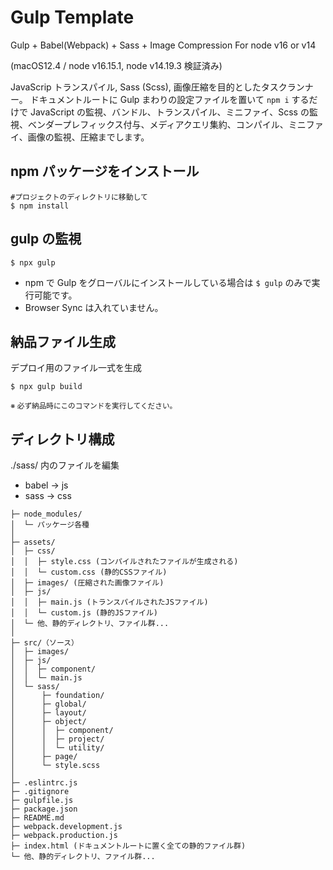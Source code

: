 # Gulp Template

Gulp + Babel(Webpack) + Sass + Image Compression
For node v16 or v14

(macOS12.4 / node v16.15.1, node v14.19.3 検証済み)

JavaScrip トランスパイル, Sass (Scss), 画像圧縮を目的としたタスクランナー。
ドキュメントルートに Gulp まわりの設定ファイルを置いて `npm i` するだけで JavaScript の監視、バンドル、トランスパイル、ミニファイ、Scss の監視、ベンダープレフィックス付与、メディアクエリ集約、コンパイル、ミニファイ、画像の監視、圧縮までします。

## npm パッケージをインストール

```
#プロジェクトのディレクトリに移動して
$ npm install
```

## gulp の監視

```
$ npx gulp
```

- npm で Gulp をグローバルにインストールしている場合は `$ gulp` のみで実行可能です。
- Browser Sync は入れていません。

## 納品ファイル生成

デプロイ用のファイル一式を生成

```
$ npx gulp build
```

<small>※ 必ず納品時にこのコマンドを実行してください。</small>

## ディレクトリ構成

./sass/ 内のファイルを編集

- babel -> js
- sass -> css

```
├─ node_modules/
│  └─ パッケージ各種
│
├─ assets/
│  ├─ css/
│  │  ├─ style.css (コンパイルされたファイルが生成される)
│  │  └─ custom.css (静的CSSファイル)
│  ├─ images/ (圧縮された画像ファイル)
│  ├─ js/
│  │  ├─ main.js (トランスパイルされたJSファイル)
│  │  └─ custom.js (静的JSファイル)
│  └─ 他、静的ディレクトリ、ファイル群...
│
├─ src/（ソース）
│  ├─ images/
│  ├─ js/
│  │  ├─ component/
│  │  └─ main.js
│  └─ sass/
│      ├─ foundation/
│      ├─ global/
│      ├─ layout/
│      ├─ object/
│      │  ├─ component/
│      │  ├─ project/
│      │  └─ utility/
│      ├─ page/
│      └─ style.scss
│
├─ .eslintrc.js
├─ .gitignore
├─ gulpfile.js
├─ package.json
├─ README.md
├─ webpack.development.js
├─ webpack.production.js
├─ index.html (ドキュメントルートに置く全ての静的ファイル群)
└─ 他、静的ディレクトリ、ファイル群...

```
